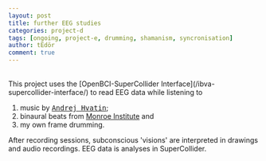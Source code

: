 ```yaml
---
layout: post
title: further EEG studies
categories: project-d
tags: [ongoing, project-e, drumming, shamanism, syncronisation]
author: tEdör
comment: true
---
```

<br>
This project uses the [OpenBCI-SuperCollider Interface](/ibva-supercollider-interface/) to read EEG data while listening to

1. music by [<kbd>Andrej Hvatin</kbd>](https://nimetu.org/);
2. binaural beats from [Monroe Institute](https://www.monroeinstitute.org/) and
3. my own frame drumming.

After recording sessions, subconscious 'visions' are interpreted in drawings and audio recordings. EEG data is analyses in SuperCollider.
